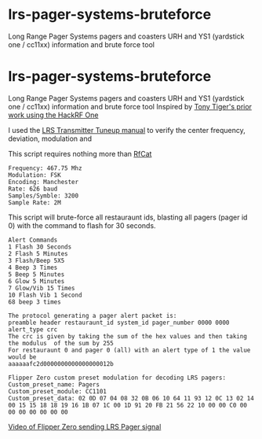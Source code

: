 # lrs-pager-systems-bruteforce
Long Range Pager Systems  pagers and coasters URH and YS1 (yardstick one / cc11xx) information and brute force tool
# lrs-pager-systems-bruteforce
Long Range Pager Systems  pagers and coasters URH and YS1 (yardstick one / cc11xx) information and brute force tool
Inspired by [Tony Tiger's prior work using the HackRF One](https://github.com/tony-tiger/lrs)

I used the [LRS Transmitter Tuneup manual](https://fccid.io/2AB6OTX1605/Parts-List-Tune-Up-Info/Tune-Up-Procedures-2357525) to verify the center frequency, deviation, modulation and 

This script requires nothing more than [RfCat](https://github.com/atlas0fd00m/rfcat)
```
Frequency: 467.75 Mhz
Modulation: FSK
Encoding: Manchester
Rate: 626 baud
Samples/Symble: 3200
Sample Rate: 2M
```

This script will brute-force all restauraunt ids, blasting all pagers (pager id 0) with the command to flash for 30 seconds.
```
Alert Commands
1 Flash 30 Seconds
2 Flash 5 Minutes
3 Flash/Beep 5X5
4 Beep 3 Times
5 Beep 5 Minutes
6 Glow 5 Minutes
7 Glow/Vib 15 Times
10 Flash Vib 1 Second
68 beep 3 times
```

```
The protocol generating a pager alert packet is:
preamble header restauraunt_id system_id pager_number 0000 0000 alert_type crc
The crc is given by taking the sum of the hex values and then taking the modulus  of the sum by 255 
For restauraunt 0 and pager 0 (all) with an alert type of 1 the value would be
aaaaaafc2d0000000000000000012b
```


```
Flipper Zero custom preset modulation for decoding LRS pagers:
Custom_preset_name: Pagers
Custom_preset_module: CC1101
Custom_preset_data: 02 0D 07 04 08 32 0B 06 10 64 11 93 12 0C 13 02 14 00 15 15 18 18 19 16 1B 07 1C 00 1D 91 20 FB 21 56 22 10 00 00 C0 00 00 00 00 00 00 00
```




[Video of Flipper Zero sending LRS Pager signal](https://user-images.githubusercontent.com/164560/197110407-72ee0c76-43b3-4316-8f29-14f44c3e1a8e.mov)


